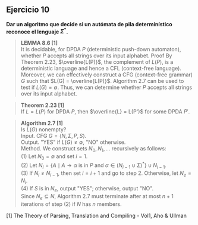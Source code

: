 ## Ejercicio 10

**Dar un algoritmo que decide si un autómata de pila determinístico reconoce el lenguaje $\Sigma^\ast$.**

> **LEMMA 8.6 [1]** \
It is decidable, for DPDA $P$ (deterministic push-down automaton), whether $P$ accepts all strings over its input alphabet.
Proof By Theorem 2.23, $\overline{L(P)}$, the complement of $L(P)$, is a deterministic language and hence a CFL (context-free language). Moreover, we can effectively construct a CFG (context-free grammar) $G$ such that $L(G) = \overline{L(P)}$. Algorithm 2.7 can be used to test if $L(G) = \emptyset$. Thus, we can determine whether $P$ accepts all strings over its input alphabet.

> **Theorem 2.23 [1]** \
If $L = L(P)$ for DPDA $P$, then $\overline{L} = L(P')$ for some DPDA $P'$.

> **Algorithm 2.7 [1]** \
Is $L(G)$ nonempty? \
Input. CFG $G = \langle N, \Sigma, P, S \rangle$. \
Output. "YES" if $L(G) \neq \emptyset$, "NO" otherwise. \
Method. We construct sets $N_0, N_1, \dots$ recursively as follows: \
(1) Let $N_0 = \emptyset$ and set $i = 1$. \
(2) Let $N_i = \{ A \mid A \rightarrow \alpha \text{ is in } P \text{ and } \alpha \in ( N_{i-1} \cup \Sigma )^\ast \} \cup N_{i-1}$. \
(3) If $N_i \neq N_{i-1}$, then set $i = i + 1$ and go to step 2. Otherwise, let $N_e = N_i$. \
(4) If $S$ is in $N_e$, output "YES"; otherwise, output "NO". \
Since $N_e \subseteq N$, Algorithm 2.7 must terminate after at most $n+1$ iterations of step (2) if $N$ has $n$ members.

[1] The Theory of Parsing, Translation and Compiling - Vol1, Aho & Ullman
